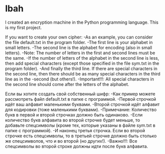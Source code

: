 # Ibah
I created an encryption machine in the Python programming language. This is my first project.

If you want to create your own cipher:
-As an example, you can consider the file default.txt in the program folder.
-The first line is your alphabet in small letters.
-The second line is the alphabet for encoding (also in small letters).
-Note: The number of letters in the first and second lines must be the same.
-If the number of letters of the alphabet in the second line is less, then add special characters (except those specified in the file sym.txt in the program folder).
-And finally the third line. If there are special characters in the second line, then there should be as many special characters in the third line as in the -second (but others!).
-Important!!!: All special characters in the second line should come after the letters of the alphabet.


Если вы хотите создать свой собственный шифр:
-Как пример можете рассмотреть файл default.txt в папке с программой.
-Первой строчкой идёт ваш алфавит маленькими буквами. 
-Второй строчкой идёт алфавит для кодировки (тоже маленькими буквами). 
-Примечание: Количество букв в первой и второй строчках должно быть одинаково.
-Если количество букв алфавита во второй строчке будет меньше, то добавьте спецсимволы (кроме тех, которые указаны в файле sym.txt в папке с программой).
-И наконец третья строчка. Если во второй строчке есть спецсимволы, то в третьей строчке должно быть столько же спецсимволов, что и во второй (но других!).
-Важно!!!: Все спецсимволы во второй строке должны идти после букв алфавита.
